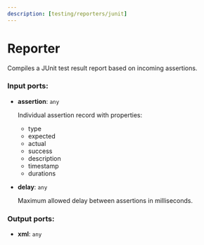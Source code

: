 ```yaml
---
description: [testing/reporters/junit]
---
```


# Reporter

Compiles a JUnit test result report based on incoming assertions.

### Input ports:

* __assertion__: `any`

    Individual assertion record with properties:
    * type
    * expected
    * actual
    * success
    * description
    * timestamp
    * durations


* __delay__: `any`

    Maximum allowed delay between assertions in milliseconds.

### Output ports:

* __xml__: `any`

